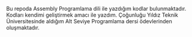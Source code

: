 Bu repoda Assembly Programlama dili ile yazdığım kodlar bulunmaktadır. Kodları kendimi geliştirmek amacı ile yazdım. Çoğunluğu Yıldız Teknik Üniversitesinde aldığım Alt Seviye Programlama dersi ödevlerinden oluşmaktadır.
